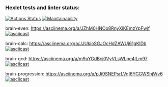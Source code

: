 ### Hexlet tests and linter status:
[![Actions Status](https://github.com/roaddust2/python-project-lvl1/workflows/hexlet-check/badge.svg)](https://github.com/roaddust2/python-project-lvl1/actions)
[![Maintainability](https://api.codeclimate.com/v1/badges/a99a88d28ad37a79dbf6/maintainability)](https://codeclimate.com/github/codeclimate/codeclimate/maintainability)

brain-even:
https://asciinema.org/a/JZhM0HNOo8RnyXiKEmzYpFwjf
[![asciicast](https://asciinema.org/a/JZhM0HNOo8RnyXiKEmzYpFwjf.svg)](https://asciinema.org/a/JZhM0HNOo8RnyXiKEmzYpFwjf)

brain-calc:
https://asciinema.org/a/JJUkioSGJOcHdZAWUj61gKlDb
[![asciicast](https://asciinema.org/a/JJUkioSGJOcHdZAWUj61gKlDb.svg)](https://asciinema.org/a/JJUkioSGJOcHdZAWUj61gKlDb)

brain-gcd:
https://asciinema.org/a/m9uYGdBcj0VyVLsWLpe4ILm97
[![asciicast](https://asciinema.org/a/m9uYGdBcj0VyVLsWLpe4ILm97.svg)](https://asciinema.org/a/m9uYGdBcj0VyVLsWLpe4ILm97)

brain-progression:
https://asciinema.org/a/pJi9SNEPsrLVqI6YGGWShjWv6
[![asciicast](https://asciinema.org/a/pJi9SNEPsrLVqI6YGGWShjWv6.svg)](https://asciinema.org/a/pJi9SNEPsrLVqI6YGGWShjWv6)